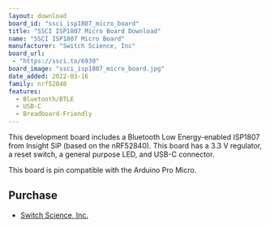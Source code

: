 ```yaml
---
layout: download
board_id: "ssci_isp1807_micro_board"
title: "SSCI ISP1807 Micro Board Download"
name: "SSCI ISP1807 Micro Board"
manufacturer: "Switch Science, Inc"
board_url:
 - "https://ssci.to/6939"
board_image: "ssci_isp1807_micro_board.jpg"
date_added: 2022-03-16
family: nrf52840
features:
  - Bluetooth/BTLE
  - USB-C
  - Breadboard-Friendly
---
```


This development board includes a Bluetooth Low Energy-enabled ISP1807 from Insight SiP (based on the nRF52840). This board has a 3.3 V regulator, a reset switch, a general purpose LED, and USB-C connector.

This board is pin compatible with the Arduino Pro Micro.


## Purchase
* [Switch Science, Inc.](https://ssci.to/6939)
